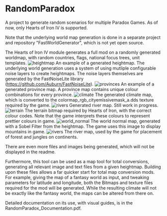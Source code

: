# RandomParadox
A project to generate random scenarios for multiple Paradox Games.
As of now, only Hearts of Iron IV is supported.

Note that the underlying world map generation is done in a separate project and repository "FastWorldGenerator", which is not yet open source.

The Hearts of Iron IV module generates a full mod on a randomly generated worldmap, with random countries, flags, national focus trees, unit templates.
![heightmap](https://github.com/pkramp/RandomParadox/blob/main/images/heightmap.jpg?raw=true)
An example of a generated heightmap. The underlying world generation uses a system of using mutliple configurable noise layers to create heightmaps. The noise layers themselves are generated by the FastNoiseLite library (https://github.com/Auburn/FastNoiseLite).
![provinces](https://github.com/pkramp/RandomParadox/blob/main/images/provinces.jpg?raw=true)
An example of a generated province map. A province map contains unique colour combinations for every province.
![climate](https://github.com/pkramp/RandomParadox/blob/main/images/climate.jpg?raw=true)
The generated climate map, which is converted to the colormap_rgb_cityemissivemask_a.dds texture required by the game.
![rivers](https://github.com/pkramp/RandomParadox/blob/main/images/rivers.jpg?raw=true)
Generated river map. Still work in progress.
![terrain](https://github.com/pkramp/RandomParadox/blob/main/images/terrain.jpg?raw=true)
The terrain bitmap required by Hearts of Iron, with the correct colour codes. Note that the game interprets these colours to represent prettier colours in game.
![world_normal](https://github.com/pkramp/RandomParadox/blob/main/images/world_normal.jpg?raw=true)
The world normal map, generated with a Sobel Filter from the heightmap. The game uses this image to display mountains in game.
![rivers](https://github.com/pkramp/RandomParadox/blob/main/images/trees.jpg?raw=true)
The river map, used by the game for placement of forest and jungles on continents.

There are even more files and images being generated, which will not be displayed in the readme.

Furthermore, this tool can be used as a map tool for total conversions, generating all relevant image and text files from a given heightmap. Building upon these files allows a far quicker start for total map conversion mods.
For example, giving the map of a fantasy world as input, and tweaking parameters for latitude and longitude, both the Bitmaps and texture files required for the mod will be generated.
While the resulting climate will not be exactly like the fantasy world, the maps can be altered from there on.

Detailed documentation on its use, with visual guides, is in the RandomParadox_Documentation.pdf.
